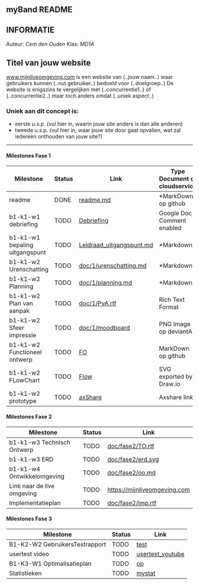 myBand README
---------------------

INFORMATIE
---------------------
  Auteur: *Cem den Ouden*
  Klas: *MD1A*
  
## Titel van jouw website
www.mijnliveomgeving.com is een website van (..jouw naam..) waar gebruikers kunnen (..nut gebruiker..) bedoeld voor (..doelgroep..)
De website is enigszins te vergelijken met (..concurrentie1..) of (..concurrentie2..) maar toch anders omdat (..uniek aspect..)

### Uniek aan dit concept is: 
 * eerste u.s.p. (vul hier in, waarin jouw site anders is dan alle anderen)
 * tweede u.s.p. (vul hier in, waar jouw site door gaat opvallen, wat zal iedereen onthouden van jouw site?)

---
#### Milestones Fase 1
| Milestone  | Status | Link | Type Document of cloudservice |
| ------ |  ------ | ------ | ------ |
| readme                         | DONE |  [readme.md]            | *MarkDown op github |
| b1-k1-w1 debriefing            | TODO | [Debriefing]            | Google Doc Comment enabled |
| b1-k1-w1 bepaling uitgangspunt | TODO | [Leidraad_uitgangspunt.md] | *Markdown |
| b1-k1-w2 Urenschatting         | TODO | [doc/1/urenschatting.md]| *Markdown |
| b1-k1-w2 Planning              | TODO | [doc/1/planning.md]     | *Markdown |
| b1-k1-w2 Plan van aanpak       | TODO | [doc/1/PvA.rtf]         | Rich Text Format |
| b1-k1-w2 Sfeer impressie       | TODO | [doc/1/moodboard]       | PNG Image op deviantArt |
| b1-k1-w2 Functioneel ontwerp   | TODO | [FO]                    | MarkDown op github |
| b1-k1-w2 FLowChart             | TODO | [Flow]                  | SVG exported by Draw.io |
| b1-k1-w2 prototype             | TODO | [axShare]               | Axshare link |

   [readme.md]: <https://github.com/JouwGithubNaam/myband/blob/master/readme.md>
   [Leidraad_uitgangspunt.md]: <https://github.com/HjalmarSnoep/MyBandStarter/blob/master/doc/1/uitgangspunt.md>
   [Debriefing]: <https://docs.google.com/document/u/0/>
   [doc/1/PvA.rtf]: <https://github.com/HjalmarSnoep/MyBandStarter/blob/master/doc/1/PvA.rtf>
   [doc/1/urenschatting.md]: <https://github.com/HjalmarSnoep/MyBandStarter/blob/master/doc/1/Urenschatting.md>
   [doc/1/planning.md]: <https://github.com/HjalmarSnoep/MyBandStarter/blob/master/doc/1/planning.md>
   [doc/1/moodboard]: <https://www.google.nl/search?q=moodboard&tbm=isch>
   [FO]: <https://github.com/jouwgithub/doc/1/FO.md>
   [Flow]: <https://github.com/jouwgithub/doc/1/flow.svg>
   [axShare]: <http://w2d1bw.axshare.com/>

#### Milestones Fase 2
| Milestone  | Status | Link |
| ------ |  ------ | ------ |
| b1-k1-w3 Technisch Ontwerp |  TODO |  [doc/fase2/TO.rtf] |
| b1-k1-w3 ERD               |  TODO |  [doc/fase2/erd.svg] |
| b1-k1-w4 Ontwikkelomgeving |  TODO |  [doc/fase2/oo.md]|
| Link naar de live omgeving |  TODO |  <https://mijnliveomgeving.com>|
| Implementatieplan          | TODO |  [doc/fase2/imp.rtf] |

   [doc/fase2/TO.rtf]: <https://github.com/jouwgithub/doc/fase2/TO.rtf>
   [doc/fase2/erd.svg]: <https://github.com/jouwgithub/doc/fase2/erd.svg>
   [doc/fase2/oo.md]: <https://github.com/jouwgithub/doc/fase2/oo.md>
   [doc/fase2/imp.rtf]: <http://github.com/jouwgithub/doc/fase2/imp.rtf>
   
#### Milestones Fase 3
| Milestone  | Status | Link |
| ------ |  ------ | ------ |
| B1-K2-W2 GebruikersTestrapport | TODO |  [test] |
| usertest video | TODO |[usertest_youtube] |
| B1-K3-W1 Optimalisatieplan | TODO |  [op] |
| Statistieken | TODO |  [mystat]|

 [usertest_youtube]: <https://youtu.be/17WoOqgXsRM?list=PLRqwX-V7Uu6ZiZxtDDRCi6uhfTH4FilpH>
 [test]: <https://docs.google.com/spreadsheets/>
 [op]: <https://docs.google.com/spreadsheets/>
 [mystat]: <https://docs.google.com/spreadsheets/>





